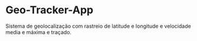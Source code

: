 # Geo-Tracker-App
Sistema de geolocalização com rastreio de latitude e longitude e velocidade media e máxima e traçado.
